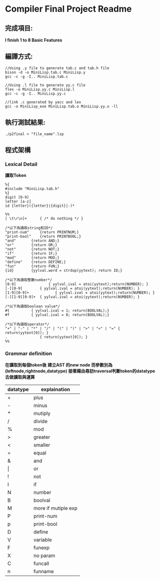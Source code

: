 # Compiler Final Project Readme
## 完成項目:

**I finish 1 to 8 Basic Features**

## 編譯方式:
```pseudo=
//Using .y file to generate tab.c and tab.h file
bison -d -o MiniLisp.tab.c MiniLisp.y
gcc -c -g -I.. MiniLisp.tab.c

//Using .l file to generate yy.c file
flex -o MiniLisp.yy.c MiniLisp.l
gcc -c -g -I.. MiniLisp.yy.c

//link .c generated by yacc and lex
gcc -o MiniLisp_exe MiniLisp.tab.o MiniLisp.yy.o -ll
```

## 執行測試結果:
```pesudo=
./p2final < "file_name".lsp
```
## 程式架構

### Lexical Detail
**讀取Token**
```l=
%{
#include "MiniLisp.tab.h"
%}
digit [0-9]
letter [a-z]
id {letter}({letter}|{digit}|-)*

%%
[ \t\r\n]+		{ /* do nothing */ }

/*以下為讀取string和ID*/
"print-num" 	{return PRINTNUM;}
"print-bool"  	{return PRINTBOOL;}
"and"		{return AND;}
"or"		{return OR;}
"not"		{return NOT;}
"if"		{return IF;}
"mod"		{return MOD;}
"define"	{return DEFINE;}
"fun"		{return FUN;}
{id}		{yylval.word = strdup(yytext); return ID;}

/*以下為讀取整數number*/
[0-9] 		        { yylval.ival = atoi(yytext);return(NUMBER); }
[-][0-9] 		{ yylval.ival = atoi(yytext);return(NUMBER); }
[1-9][0-9]+ 	       { yylval.ival = atoi(yytext);return(NUMBER); }
[-][1-9][0-9]+ 	{ yylval.ival = atoi(yytext);return(NUMBER); }

/*以下為讀取boolean value*/
#t			{ yylval.ival = 1; return(BOOLVAL);}
#f			{ yylval.ival = 0; return(BOOLVAL);}

/*以下為讀取operator*/
"+" | "-" | "*" | "/" | "(" | ")" | ">" | "<" | "="	{ return(yytext[0]); }
.				{ return(yytext[0]); }
%%
```
### Grammar definition

**在讀取到每個token後**
**建立AST 的new node 而參數別為(leftnode,rightnode,datatype)**
**接著藉由尋訪traversal判斷token的datatype去做讀取與運算**


| datatype | explaination |
| -------- | ------------ |
| +        | plus         |     
| -        | minus        |     
| *        | mutiply      |     
| /        | divide       |     
| %        | mod          |     
| >        | greater      |     
| <        | smaller      |     
| =        | equal        |     
| &        | and          |     
| \|       | or           |
| !        | not          |
| I        | if           |
| N        | number       |
| B        | boolval      |
| M        | more if mutiple exp      |
| P        |print-num     |
| p        |print-bool    |
| D        |define        |
| V        |variable      |
| F        |funexp        |
| X        |no param      |
| C        |funcall       |
| n        |funname       |



